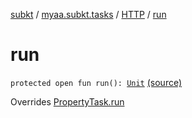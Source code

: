[subkt](../../index.md) / [myaa.subkt.tasks](../index.md) / [HTTP](index.md) / [run](./run.md)

# run

`protected open fun run(): `[`Unit`](https://kotlinlang.org/api/latest/jvm/stdlib/kotlin/-unit/index.html) [(source)](https://github.com/Myaamori/SubKt/blob/0.1.8/src/main/kotlin/myaa/subkt/tasks/tasks.kt#L1471)

Overrides [PropertyTask.run](../-property-task/run.md)


